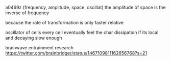 a0469z
(frequency, amplitude, space, oscillat) the amplitude of space is the inverse of frequency

because the rate of transformation is only faster relative

oscillator of cells
every cell eventually feel the char dissipation if its local and decaying slow enough

brainwave entrainment research https://twitter.com/brainbridger/status/1467109811162656768?s=21

